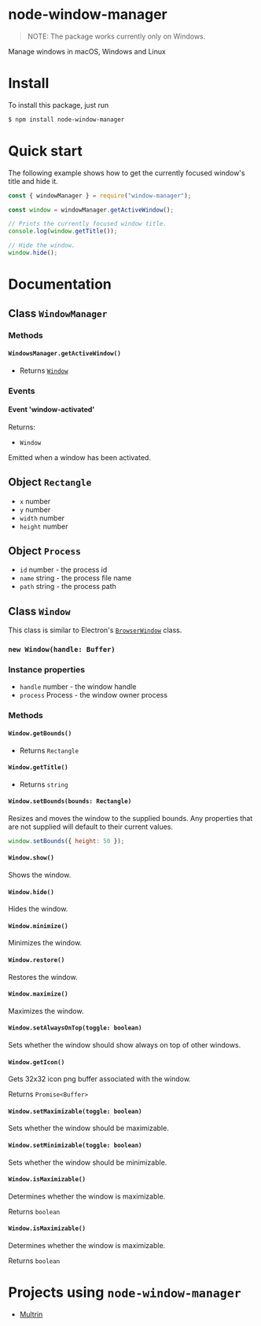 # node-window-manager

> NOTE: The package works currently only on Windows.

Manage windows in macOS, Windows and Linux

# Install

To install this package, just run

```bash
$ npm install node-window-manager
```

# Quick start

The following example shows how to get the currently focused window's title and hide it.

```javascript
const { windowManager } = require("window-manager");

const window = windowManager.getActiveWindow();

// Prints the currently focused window title.
console.log(window.getTitle());

// Hide the window.
window.hide();
```

# Documentation

## Class `WindowManager`

### Methods

#### `WindowsManager.getActiveWindow()`

- Returns [`Window`](#class-window)

### Events

#### Event 'window-activated'

Returns:

- `Window`

Emitted when a window has been activated.

## Object `Rectangle`

- `x` number
- `y` number
- `width` number
- `height` number

## Object `Process`

- `id` number - the process id
- `name` string - the process file name
- `path` string - the process path

## Class `Window`

This class is similar to Electron's [`BrowserWindow`](https://electronjs.org/docs/api/browser-window) class.

### `new Window(handle: Buffer)`

### Instance properties

- `handle` number - the window handle
- `process` Process - the window owner process

### Methods

#### `Window.getBounds()`

- Returns `Rectangle`

#### `Window.getTitle()`

- Returns `string`

#### `Window.setBounds(bounds: Rectangle)`

Resizes and moves the window to the supplied bounds. Any properties that are not supplied will default to their current values.

```javascript
window.setBounds({ height: 50 });
```

#### `Window.show()`

Shows the window.

#### `Window.hide()`

Hides the window.

#### `Window.minimize()`

Minimizes the window.

#### `Window.restore()`

Restores the window.

#### `Window.maximize()`

Maximizes the window.

#### `Window.setAlwaysOnTop(toggle: boolean)`

Sets whether the window should show always on top of other windows.

#### `Window.getIcon()`

Gets 32x32 icon png buffer associated with the window.

Returns `Promise<Buffer>`

#### `Window.setMaximizable(toggle: boolean)`

Sets whether the window should be maximizable.

#### `Window.setMinimizable(toggle: boolean)`

Sets whether the window should be minimizable.

#### `Window.isMaximizable()`

Determines whether the window is maximizable.

Returns `boolean`

#### `Window.isMaximizable()`

Determines whether the window is maximizable.

Returns `boolean`

# Projects using `node-window-manager`

- [Multrin](https://github.com/sentialx/multrin)
